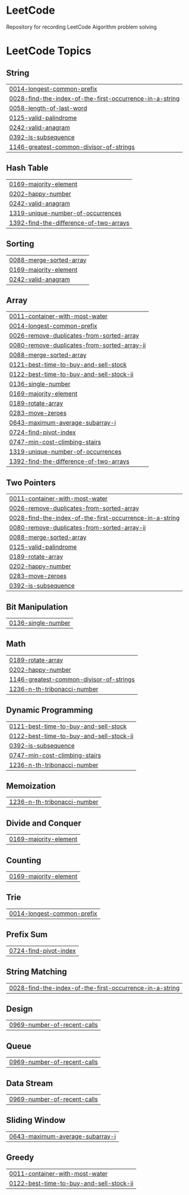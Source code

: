 # LeetCode
Repository for recording LeetCode Aigorithm problem solving

<!---LeetCode Topics Start-->
# LeetCode Topics
## String
|  |
| ------- |
| [0014-longest-common-prefix](https://github.com/oo-Woogi/LeetCode/tree/master/0014-longest-common-prefix) |
| [0028-find-the-index-of-the-first-occurrence-in-a-string](https://github.com/oo-Woogi/LeetCode/tree/master/0028-find-the-index-of-the-first-occurrence-in-a-string) |
| [0058-length-of-last-word](https://github.com/oo-Woogi/LeetCode/tree/master/0058-length-of-last-word) |
| [0125-valid-palindrome](https://github.com/oo-Woogi/LeetCode/tree/master/0125-valid-palindrome) |
| [0242-valid-anagram](https://github.com/oo-Woogi/LeetCode/tree/master/0242-valid-anagram) |
| [0392-is-subsequence](https://github.com/oo-Woogi/LeetCode/tree/master/0392-is-subsequence) |
| [1146-greatest-common-divisor-of-strings](https://github.com/oo-Woogi/LeetCode/tree/master/1146-greatest-common-divisor-of-strings) |
## Hash Table
|  |
| ------- |
| [0169-majority-element](https://github.com/oo-Woogi/LeetCode/tree/master/0169-majority-element) |
| [0202-happy-number](https://github.com/oo-Woogi/LeetCode/tree/master/0202-happy-number) |
| [0242-valid-anagram](https://github.com/oo-Woogi/LeetCode/tree/master/0242-valid-anagram) |
| [1319-unique-number-of-occurrences](https://github.com/oo-Woogi/LeetCode/tree/master/1319-unique-number-of-occurrences) |
| [1392-find-the-difference-of-two-arrays](https://github.com/oo-Woogi/LeetCode/tree/master/1392-find-the-difference-of-two-arrays) |
## Sorting
|  |
| ------- |
| [0088-merge-sorted-array](https://github.com/oo-Woogi/LeetCode/tree/master/0088-merge-sorted-array) |
| [0169-majority-element](https://github.com/oo-Woogi/LeetCode/tree/master/0169-majority-element) |
| [0242-valid-anagram](https://github.com/oo-Woogi/LeetCode/tree/master/0242-valid-anagram) |
## Array
|  |
| ------- |
| [0011-container-with-most-water](https://github.com/oo-Woogi/LeetCode/tree/master/0011-container-with-most-water) |
| [0014-longest-common-prefix](https://github.com/oo-Woogi/LeetCode/tree/master/0014-longest-common-prefix) |
| [0026-remove-duplicates-from-sorted-array](https://github.com/oo-Woogi/LeetCode/tree/master/0026-remove-duplicates-from-sorted-array) |
| [0080-remove-duplicates-from-sorted-array-ii](https://github.com/oo-Woogi/LeetCode/tree/master/0080-remove-duplicates-from-sorted-array-ii) |
| [0088-merge-sorted-array](https://github.com/oo-Woogi/LeetCode/tree/master/0088-merge-sorted-array) |
| [0121-best-time-to-buy-and-sell-stock](https://github.com/oo-Woogi/LeetCode/tree/master/0121-best-time-to-buy-and-sell-stock) |
| [0122-best-time-to-buy-and-sell-stock-ii](https://github.com/oo-Woogi/LeetCode/tree/master/0122-best-time-to-buy-and-sell-stock-ii) |
| [0136-single-number](https://github.com/oo-Woogi/LeetCode/tree/master/0136-single-number) |
| [0169-majority-element](https://github.com/oo-Woogi/LeetCode/tree/master/0169-majority-element) |
| [0189-rotate-array](https://github.com/oo-Woogi/LeetCode/tree/master/0189-rotate-array) |
| [0283-move-zeroes](https://github.com/oo-Woogi/LeetCode/tree/master/0283-move-zeroes) |
| [0643-maximum-average-subarray-i](https://github.com/oo-Woogi/LeetCode/tree/master/0643-maximum-average-subarray-i) |
| [0724-find-pivot-index](https://github.com/oo-Woogi/LeetCode/tree/master/0724-find-pivot-index) |
| [0747-min-cost-climbing-stairs](https://github.com/oo-Woogi/LeetCode/tree/master/0747-min-cost-climbing-stairs) |
| [1319-unique-number-of-occurrences](https://github.com/oo-Woogi/LeetCode/tree/master/1319-unique-number-of-occurrences) |
| [1392-find-the-difference-of-two-arrays](https://github.com/oo-Woogi/LeetCode/tree/master/1392-find-the-difference-of-two-arrays) |
## Two Pointers
|  |
| ------- |
| [0011-container-with-most-water](https://github.com/oo-Woogi/LeetCode/tree/master/0011-container-with-most-water) |
| [0026-remove-duplicates-from-sorted-array](https://github.com/oo-Woogi/LeetCode/tree/master/0026-remove-duplicates-from-sorted-array) |
| [0028-find-the-index-of-the-first-occurrence-in-a-string](https://github.com/oo-Woogi/LeetCode/tree/master/0028-find-the-index-of-the-first-occurrence-in-a-string) |
| [0080-remove-duplicates-from-sorted-array-ii](https://github.com/oo-Woogi/LeetCode/tree/master/0080-remove-duplicates-from-sorted-array-ii) |
| [0088-merge-sorted-array](https://github.com/oo-Woogi/LeetCode/tree/master/0088-merge-sorted-array) |
| [0125-valid-palindrome](https://github.com/oo-Woogi/LeetCode/tree/master/0125-valid-palindrome) |
| [0189-rotate-array](https://github.com/oo-Woogi/LeetCode/tree/master/0189-rotate-array) |
| [0202-happy-number](https://github.com/oo-Woogi/LeetCode/tree/master/0202-happy-number) |
| [0283-move-zeroes](https://github.com/oo-Woogi/LeetCode/tree/master/0283-move-zeroes) |
| [0392-is-subsequence](https://github.com/oo-Woogi/LeetCode/tree/master/0392-is-subsequence) |
## Bit Manipulation
|  |
| ------- |
| [0136-single-number](https://github.com/oo-Woogi/LeetCode/tree/master/0136-single-number) |
## Math
|  |
| ------- |
| [0189-rotate-array](https://github.com/oo-Woogi/LeetCode/tree/master/0189-rotate-array) |
| [0202-happy-number](https://github.com/oo-Woogi/LeetCode/tree/master/0202-happy-number) |
| [1146-greatest-common-divisor-of-strings](https://github.com/oo-Woogi/LeetCode/tree/master/1146-greatest-common-divisor-of-strings) |
| [1236-n-th-tribonacci-number](https://github.com/oo-Woogi/LeetCode/tree/master/1236-n-th-tribonacci-number) |
## Dynamic Programming
|  |
| ------- |
| [0121-best-time-to-buy-and-sell-stock](https://github.com/oo-Woogi/LeetCode/tree/master/0121-best-time-to-buy-and-sell-stock) |
| [0122-best-time-to-buy-and-sell-stock-ii](https://github.com/oo-Woogi/LeetCode/tree/master/0122-best-time-to-buy-and-sell-stock-ii) |
| [0392-is-subsequence](https://github.com/oo-Woogi/LeetCode/tree/master/0392-is-subsequence) |
| [0747-min-cost-climbing-stairs](https://github.com/oo-Woogi/LeetCode/tree/master/0747-min-cost-climbing-stairs) |
| [1236-n-th-tribonacci-number](https://github.com/oo-Woogi/LeetCode/tree/master/1236-n-th-tribonacci-number) |
## Memoization
|  |
| ------- |
| [1236-n-th-tribonacci-number](https://github.com/oo-Woogi/LeetCode/tree/master/1236-n-th-tribonacci-number) |
## Divide and Conquer
|  |
| ------- |
| [0169-majority-element](https://github.com/oo-Woogi/LeetCode/tree/master/0169-majority-element) |
## Counting
|  |
| ------- |
| [0169-majority-element](https://github.com/oo-Woogi/LeetCode/tree/master/0169-majority-element) |
## Trie
|  |
| ------- |
| [0014-longest-common-prefix](https://github.com/oo-Woogi/LeetCode/tree/master/0014-longest-common-prefix) |
## Prefix Sum
|  |
| ------- |
| [0724-find-pivot-index](https://github.com/oo-Woogi/LeetCode/tree/master/0724-find-pivot-index) |
## String Matching
|  |
| ------- |
| [0028-find-the-index-of-the-first-occurrence-in-a-string](https://github.com/oo-Woogi/LeetCode/tree/master/0028-find-the-index-of-the-first-occurrence-in-a-string) |
## Design
|  |
| ------- |
| [0969-number-of-recent-calls](https://github.com/oo-Woogi/LeetCode/tree/master/0969-number-of-recent-calls) |
## Queue
|  |
| ------- |
| [0969-number-of-recent-calls](https://github.com/oo-Woogi/LeetCode/tree/master/0969-number-of-recent-calls) |
## Data Stream
|  |
| ------- |
| [0969-number-of-recent-calls](https://github.com/oo-Woogi/LeetCode/tree/master/0969-number-of-recent-calls) |
## Sliding Window
|  |
| ------- |
| [0643-maximum-average-subarray-i](https://github.com/oo-Woogi/LeetCode/tree/master/0643-maximum-average-subarray-i) |
## Greedy
|  |
| ------- |
| [0011-container-with-most-water](https://github.com/oo-Woogi/LeetCode/tree/master/0011-container-with-most-water) |
| [0122-best-time-to-buy-and-sell-stock-ii](https://github.com/oo-Woogi/LeetCode/tree/master/0122-best-time-to-buy-and-sell-stock-ii) |
<!---LeetCode Topics End-->
